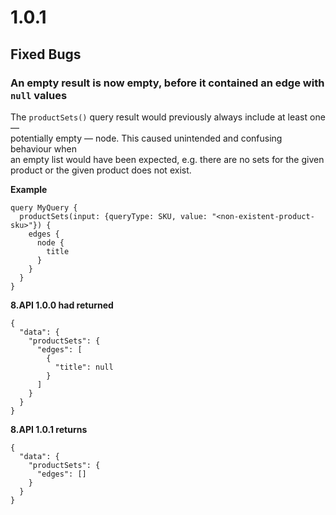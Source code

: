 # 1.0.1

## Fixed Bugs

### An empty result is now empty, before it contained an edge with `null` values

The `productSets()` query result would previously always include at least one —\
potentially empty — node. This caused unintended and confusing behaviour when\
an empty list would have been expected, e.g. there are no sets for the given\
product or the given product does not exist.

**Example**

```
query MyQuery {
  productSets(input: {queryType: SKU, value: "<non-existent-product-sku>"}) {
    edges {
      node {
        title
      }
    }
  }
}
```

**8.API 1.0.0 had returned**

```
{
  "data": {
    "productSets": {
      "edges": [
        {
          "title": null
        }
      ]
    }
  }
}
```

**8.API 1.0.1 returns**

```
{
  "data": {
    "productSets": {
      "edges": []
    }
  }
}
```
